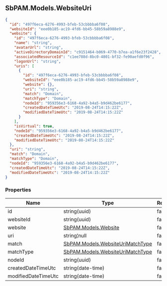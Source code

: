 
<h2 id="tocS_SbPAM.Models.WebsiteUri">SbPAM.Models.WebsiteUri</h2>

<a id="schemasbpam.models.websiteuri"></a>
<a id="schema_SbPAM.Models.WebsiteUri"></a>
<a id="tocSsbpam.models.websiteuri"></a>
<a id="tocssbpam.models.websiteuri"></a>

```json
{
  "id": "497f6eca-6276-4993-bfeb-53cbbbba6f08",
  "websiteId": "eee0b185-ac19-4fd6-bb45-58b59a8988e9",
  "website": {
    "id": "497f6eca-6276-4993-bfeb-53cbbbba6f08",
    "name": "string",
    "avatarUrl": "string",
    "activeDirectoryDomainId": "c9151464-b069-4770-b7ea-a1f6e23f2428",
    "associatedResourceId": "c1ee788d-8bc0-4801-bf32-fe90aefd0f96",
    "logonUrl": "string",
    "uris": [
      {
        "id": "497f6eca-6276-4993-bfeb-53cbbbba6f08",
        "websiteId": "eee0b185-ac19-4fd6-bb45-58b59a8988e9",
        "website": {},
        "uri": "string",
        "match": "Domain",
        "matchType": "Domain",
        "nodeId": "959356e3-6168-4a92-b4a5-b9d462be6177",
        "createdDateTimeUtc": "2019-08-24T14:15:22Z",
        "modifiedDateTimeUtc": "2019-08-24T14:15:22Z"
      }
    ],
    "isVirtual": true,
    "nodeId": "959356e3-6168-4a92-b4a5-b9d462be6177",
    "createdDateTimeUtc": "2019-08-24T14:15:22Z",
    "modifiedDateTimeUtc": "2019-08-24T14:15:22Z"
  },
  "uri": "string",
  "match": "Domain",
  "matchType": "Domain",
  "nodeId": "959356e3-6168-4a92-b4a5-b9d462be6177",
  "createdDateTimeUtc": "2019-08-24T14:15:22Z",
  "modifiedDateTimeUtc": "2019-08-24T14:15:22Z"
}

```

### Properties

|Name|Type|Required|Restrictions|Description|
|---|---|---|---|---|
|id|string(uuid)|false|none|none|
|websiteId|string(uuid)|false|none|none|
|website|[SbPAM.Models.Website](../Models/sbpam.models.website.md)|false|none|none|
|uri|string¦null|false|none|none|
|match|[SbPAM.Models.WebsiteUriMatchType](../Models/sbpam.models.websiteurimatchtype.md)|false|none|none|
|matchType|[SbPAM.Models.WebsiteUriMatchType](../Models/sbpam.models.websiteurimatchtype.md)|false|none|none|
|nodeId|string(uuid)|false|none|none|
|createdDateTimeUtc|string(date-time)|false|none|none|
|modifiedDateTimeUtc|string(date-time)|false|none|none|


